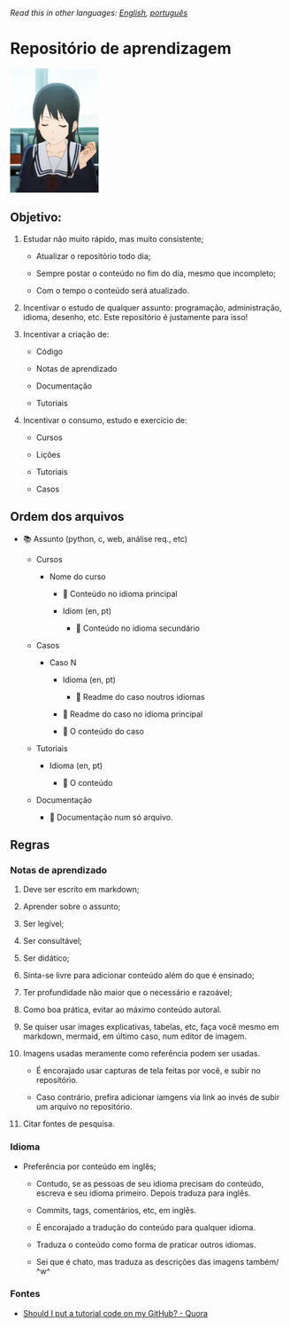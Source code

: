 *Read this in other languages: [English](readme.md), [português](readme.pt.md)*

# Repositório de aprendizagem

![](amazing-selfish.gif)

## Objetivo:

1. Estudar não muito rápido, mas muito consistente;
   
   * Atualizar o repositório todo dia;
   
   * Sempre postar o conteúdo no fim do dia, mesmo que incompleto;
   
   * Com o tempo o conteúdo será atualizado.

2. Incentivar o estudo de qualquer assunto: programação, administração, idioma, desenho, etc. Este repositório é justamente para isso!

3. Incentivar a criação de:
   
   * Código
   
   * Notas de aprendizado
   
   * Documentação
   
   * Tutoriais

4. Incentivar o consumo, estudo e exercício de:
   
   * Cursos
   
   * Lições
   
   * Tutoriais
   
   * Casos

## Ordem dos arquivos

* :books: Assunto (python, c, web, análise req., etc)
  
  * Cursos
    
    * Nome do curso
      
      * :book: Conteúdo no idioma principal
      
      * Idiom (en, pt)
        
        * :book: Conteúdo no idioma secundário
  
  * Casos
    
    * Caso N
      
      * Idioma (en, pt)
        
        * :book: Readme do caso noutros idiomas
      
      * :book: Readme do  caso no idioma principal
      
      * :toolbox: O conteúdo do caso
  
  * Tutoriais
    
    * Idioma (en, pt)
      
      * :toolbox: O conteúdo
  
  * Documentação
    
    * :book: Documentação num só arquivo.

## Regras

### Notas de aprendizado

1. Deve ser escrito em markdown;

2. Aprender sobre o assunto;

3. Ser legível;

4. Ser consultável;

5. Ser didático;

6. Sinta-se livre para adicionar conteúdo além do que é ensinado;

7. Ter profundidade não maior que o necessário e razoável;

8. Como boa prática, evitar ao máximo conteúdo autoral.

9. Se quiser usar images explicativas, tabelas, etc, faça você mesmo em markdown, mermaid, em último caso, num editor de imagem.

10. Imagens usadas meramente como referência podem ser usadas.
    
    * É encorajado usar capturas de tela feitas por você, e subir no repositório.
    
    * Caso contrário, prefira adicionar iamgens via link ao invés de subir um arquivo no repositório.

11. Citar fontes de pesquisa.

### Idioma

* Preferência por conteúdo em inglês;
  
  * Contudo, se as pessoas de seu idioma precisam do conteúdo, escreva e seu idioma primeiro. Depois traduza para inglês.
  
  * Commits, tags, comentários, etc, em inglês.
  
  * É encorajado a tradução do conteúdo para qualquer idioma.
  
  * Traduza o conteúdo como forma de praticar outros idiomas.
  
  * Sei que é chato, mas traduza as descrições das imagens também/ ^w^

### Fontes

* [Should I put a tutorial code on my GitHub? - Quora](https://www.quora.com/Should-I-put-a-tutorial-code-on-my-GitHub)